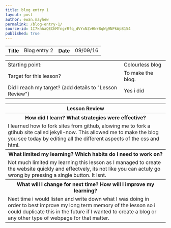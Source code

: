 ```yaml
---
title: blog entry 1
layout: post
author: ewan.mayhew
permalink: /blog-entry-1/
source-id: 1I7khAaQEChMfngrRfq_dVYxNZvHNr8qWg9NPkWp8154
published: true
---
```

<table style="width:100%">
  <tr>
    <th>Title</th>
    <td>Blog entry 2</td>
    <th>Date</th>
    <td>09/09/16</td>
  </tr>
</table>


<table style="width:100%">
  <tr>
    <td>Starting point:</td>
    <td>Colourless blog </td>
  </tr>
  <tr>
    <td>Target for this lesson?</td>
    <td>To make the blog.</td>
  </tr>
  <tr>
    <td>Did I reach my target? 
(add details to "Lesson Review")</td>
    <td>Yes i did</td>
  </tr>
</table>

<table style="width:100%">
  <tr>
    <th>Lesson Review</th>
  </tr>
  <tr>
    <th>How did I learn? What strategies were effective? </th>
  </tr>
  <tr>
    <td>I learned how to fork sites from github, alowing me to fork a gtihub site called jekyll-now. This allowed me to make the blog you see today by editing all the different aspects of the css and html.</td>
  </tr>
  <tr>
    <th>What limited my learning? Which habits do I need to work on? </th>
  </tr>
  <tr>
   <td>Not much limited my learning this lesson as I managed to create the website quickly and effectvely, its not like you can actuly go wrong by pressing a single button. It isnt.</td>
  </tr>
  <tr>
  <th>What will I change for next time? How will I improve my learning?</th>
  </tr>
  <tr>
    <td>Next time i would listen and write down what I was doing in order to best improve my long term memory of the lesson so i could duplicate this in the future if I wanted to create a blog or any other type of webpage for that matter.</td>
  </tr>
</table>

<table style="width:100%">
